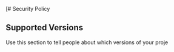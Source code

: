 [# Security Policy

## Supported Versions

Use this section to tell people about which versions of your proje